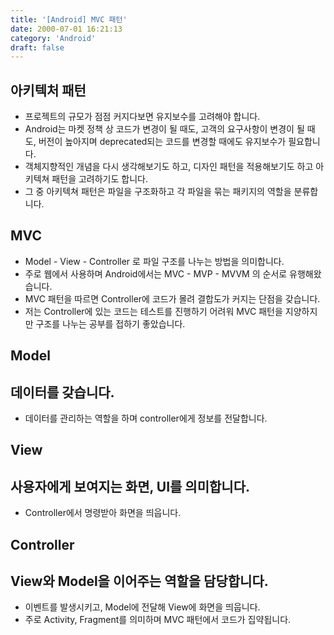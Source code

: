 ```yaml
---
title: '[Android] MVC 패턴'
date: 2000-07-01 16:21:13
category: 'Android'
draft: false
---
```

## 아키텍처 패턴

- 프로젝트의 규모가 점점 커지다보면 유지보수를 고려해야 합니다.
- Android는 마켓 정책 상 코드가 변경이 될 때도, 고객의 요구사항이 변경이 될 때도, 버전이 높아지며 deprecated되는 코드를 변경할 때에도 유지보수가 필요합니다.
- 객체지향적인 개념을 다시 생각해보기도 하고, 디자인 패턴을 적용해보기도 하고 아키텍쳐 패턴을 고려하기도 합니다.
- 그 중 아키텍쳐 패턴은 파일을 구조화하고 각 파일을 묶는 패키지의 역할을 분류합니다.

## MVC

-   Model - View - Controller 로 파일 구조를 나누는 방법을 의미합니다.
-   주로 웹에서 사용하며 Android에서는 MVC - MVP - MVVM 의 순서로 유행해왔습니다.
-   MVC 패턴을 따르면 Controller에 코드가 몰려 결합도가 커지는 단점을 갖습니다.
-   저는 Controller에 있는 코드는 테스트를 진행하기 어려워 MVC 패턴을 지양하지만 구조를 나누는 공부를 접하기 좋았습니다.

## Model

## 데이터를 갖습니다.

-   데이터를 관리하는 역할을 하며 controller에게 정보를 전달합니다.

## View

## 사용자에게 보여지는 화면, UI를 의미합니다.

-   Controller에서 명령받아 화면을 띄웁니다.

## Controller

## View와 Model을 이어주는 역할을 담당합니다.

-   이벤트를 발생시키고, Model에 전달해 View에 화면을 띄웁니다.
-   주로 Activity, Fragment를 의미하며 MVC 패턴에서 코드가 집약됩니다.